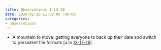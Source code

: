 ```yaml
---
title: Observations 1-13-20
date: 2020-02-16 11:58:00 -06:00
categories:
- observations
---
```


- A mountain to move: getting everyone to back up their data and switch to persistent file formats [a la [12-17-18](https://spencertweedy.com/observations/121718.html)].
